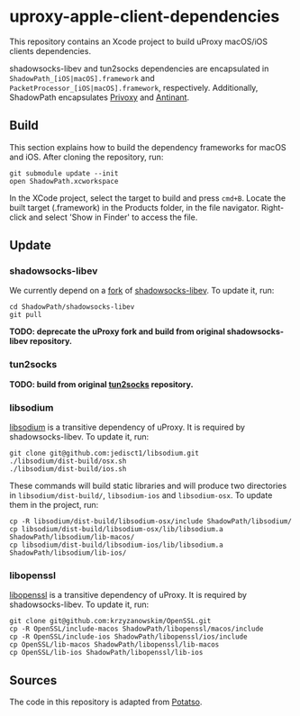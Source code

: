 # uproxy-apple-client-dependencies
This repository contains an Xcode project to build uProxy macOS/iOS clients dependencies.

shadowsocks-libev and tun2socks dependencies are encapsulated in `ShadowPath_[iOS|macOS].framework` and `PacketProcessor_[iOS|macOS].framework`, respectively. Additionally, ShadowPath encapsulates [Privoxy](https://www.privoxy.org) and [Antinant](http://www.malsmith.net/antinat).

## Build

This section explains how to build the dependency frameworks for macOS and iOS. After cloning the repository, run:

```
git submodule update --init
open ShadowPath.xcworkspace
```

In the XCode project, select the target to build and press `cmd+B`. Locate the built target (.framework) in the Products folder, in the file navigator. Right-click and select 'Show in Finder' to access the file.


## Update

### shadowsocks-libev

We currently depend on a [fork](https://github.com/uProxy/shadowsocks-libev-ios/) of [shadowsocks-libev](https://github.com/shadowsocks/shadowsocks-libev). To update it, run:

```
cd ShadowPath/shadowsocks-libev
git pull
```

**TODO: deprecate the uProxy fork and build from original shadowsocks-libev repository.**

### tun2socks

**TODO: build from original [tun2socks](https://github.com/ambrop72/badvpn/) repository.**

### libsodium

[libsodium](https://github.com/jedisct1/libsodium) is a transitive dependency of uProxy. It is required by shadowsocks-libev. To update it, run:

```
git clone git@github.com:jedisct1/libsodium.git
./libsodium/dist-build/osx.sh
./libsodium/dist-build/ios.sh
```

These commands will build static libraries and will produce two directories in `libsodium/dist-build/`, `libsodium-ios` and `libsodium-osx`. To update them in the project, run:

```
cp -R libsodium/dist-build/libsodium-osx/include ShadowPath/libsodium/
cp libsodium/dist-build/libsodium-osx/lib/libsodium.a ShadowPath/libsodium/lib-macos/
cp libsodium/dist-build/libsodium-ios/lib/libsodium.a ShadowPath/libsodium/lib-ios/
```

### libopenssl

[libopenssl](https://github.com/krzyzanowskim/OpenSSL) is a transitive dependency of uProxy. It is required by shadowsocks-libev. To update it, run:

```
git clone git@github.com:krzyzanowskim/OpenSSL.git
cp -R OpenSSL/include-macos ShadowPath/libopenssl/macos/include
cp -R OpenSSL/include-ios ShadowPath/libopenssl/ios/include
cp OpenSSL/lib-macos ShadowPath/libopenssl/lib-macos
cp OpenSSL/lib-ios ShadowPath/libopenssl/lib-ios
```

## Sources
The code in this repository is adapted from [Potatso](https://github.com/uProxy/Potatso).

